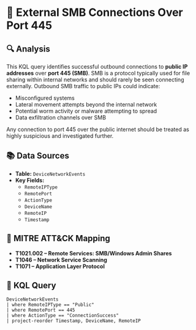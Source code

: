 # 📄 External SMB Connections Over Port 445

## 🔍 Analysis

This KQL query identifies successful outbound connections to **public IP addresses** over **port 445 (SMB)**. SMB is a protocol typically used for file sharing within internal networks and should rarely be seen connecting externally. Outbound SMB traffic to public IPs could indicate:

- Misconfigured systems
- Lateral movement attempts beyond the internal network
- Potential worm activity or malware attempting to spread
- Data exfiltration channels over SMB

Any connection to port 445 over the public internet should be treated as highly suspicious and investigated further.

## 📚 Data Sources

- **Table:** `DeviceNetworkEvents`
- **Key Fields:**
  - `RemoteIPType`
  - `RemotePort`
  - `ActionType`
  - `DeviceName`
  - `RemoteIP`
  - `Timestamp`

## 🧠 MITRE ATT&CK Mapping

- **T1021.002 – Remote Services: SMB/Windows Admin Shares**
- **T1046 – Network Service Scanning**
- **T1071 – Application Layer Protocol**

## 🧪 KQL Query

```kql
DeviceNetworkEvents
| where RemoteIPType == "Public"
| where RemotePort == 445
| where ActionType == "ConnectionSuccess"
| project-reorder Timestamp, DeviceName, RemoteIP
